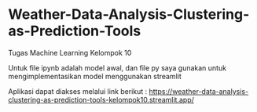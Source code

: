 # Weather-Data-Analysis-Clustering-as-Prediction-Tools
Tugas Machine Learning Kelompok 10

Untuk file ipynb adalah model awal, dan file py saya gunakan untuk mengimplementasikan model menggunakan streamlit

Aplikasi dapat diakses melalui link berikut : https://weather-data-analysis-clustering-as-prediction-tools-kelompok10.streamlit.app/
